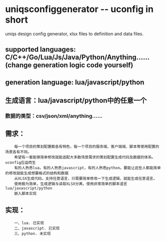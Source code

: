 # uniqsconfiggenerator -- uconfig in short
uniqs design config generator, xlsx files to definition and data files. 

## supported languages: C/C++/Go/Lua/Js/Java/Python/Anything......(change generation logic code yourself)
## generation language: lua/javascript/python
## 生成语言：lua/javascript/python中的任意一个

### 数据的类型：csv/json/xml/anything......
### 

## 需求：
```
    每一个项目的策划配置都各有特色，每一个项目的服务端、客户端端、脚本等使用配置的场景各有不同。
    希望有一套能够简单修改就能适配大多数场景需求的策划配置生成代码及数据的体系。uconfig应运而生
    有的人熟悉lua，有的人熟悉javascript，有的人熟悉python。要能让这些人都能简单的修改就能生成想要格式的结构和数据
    从XLSX生成代码。支持任意语言，只需要简单修改一下生成逻辑，就能生成任意语言。
    使用极为简单，生成逻辑与读取XLSX分离，使用非常简单的脚本语言lua/javascript/python
    嵌入脚本实现
```
## 实现：
        一、lua. 已实现
        二、javascript. 已实现
        三、python. 未实现
